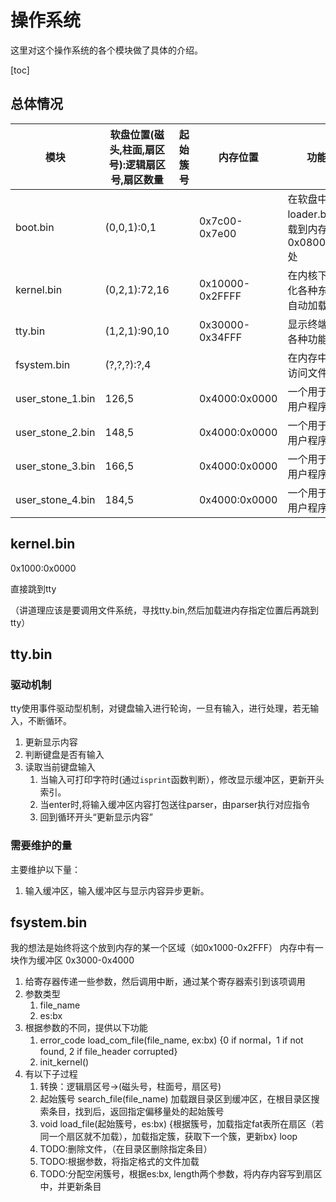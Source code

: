 # 操作系统

这里对这个操作系统的各个模块做了具体的介绍。

[toc]

## 总体情况

|模块|软盘位置(磁头,柱面,扇区号):逻辑扇区号,扇区数量|起始簇号|内存位置|功能说明|
|-|-|-|-|-|
|boot.bin|(0,0,1):0,1||0x7c00-0x7e00|在软盘中搜索loader.bin，并加载到内存0x0800:0x0000处|
|kernel.bin|(0,2,1):72,16||0x10000-0x2FFFF|在内核下，初始化各种东西后，自动加载tty|
|tty.bin|(1,2,1):90,10||0x30000-0x34FFF|显示终端，调用各种功能|
|fsystem.bin|(?,?,?):?,4|||在内存中，作为访问文件的接口|
|user_stone_1.bin|126,5||0x4000:0x0000|一个用于测试的用户程序|
|user_stone_2.bin|148,5||0x4000:0x0000|一个用于测试的用户程序|
|user_stone_3.bin|166,5||0x4000:0x0000|一个用于测试的用户程序|
|user_stone_4.bin|184,5||0x4000:0x0000|一个用于测试的用户程序|

<!-- |loader.bin|(0,2,1):72,4|0x8000-0xFFFF|在软盘中搜索kernel.bin，并加载到内存0x1000:0x0000处| -->

## kernel.bin

0x1000:0x0000

直接跳到tty

（讲道理应该是要调用文件系统，寻找tty.bin,然后加载进内存指定位置后再跳到tty）

## tty.bin 

### 驱动机制

tty使用事件驱动型机制，对键盘输入进行轮询，一旦有输入，进行处理，若无输入，不断循环。

1. 更新显示内容
1. 判断键盘是否有输入
1. 读取当前键盘输入
    1. 当输入可打印字符时(通过`isprint`函数判断），修改显示缓冲区，更新开头索引。
    1. 当enter时,将输入缓冲区内容打包送往parser，由parser执行对应指令
    1. 回到循环开头“更新显示内容”

### 需要维护的量

主要维护以下量：

1. 输入缓冲区，输入缓冲区与显示内容异步更新。

## fsystem.bin

我的想法是始终将这个放到内存的某一个区域（如0x1000-0x2FFF）
内存中有一块作为缓冲区 0x3000-0x4000

1. 给寄存器传递一些参数，然后调用中断，通过某个寄存器索引到该项调用
1. 参数类型
    1. file_name
    1. es:bx
1. 根据参数的不同，提供以下功能
    1. error_code load_com_file(file_name, ex:bx) {0 if normal，1 if not found, 2 if file_header corrupted}
    1. init_kernel()
1. 有以下子过程
    1. 转换：逻辑扇区号->(磁头号，柱面号，扇区号)
    1. 起始簇号 search_file(file_name)  加载跟目录区到缓冲区，在根目录区搜索条目，找到后，返回指定偏移量处的起始簇号
    1. void load_file(起始簇号，es:bx)  {根据簇号，加载指定fat表所在扇区（若同一个扇区就不加载），加载指定簇，获取下一个簇，更新bx} loop
    1. TODO:删除文件，（在目录区删除指定条目）
    1. TODO:根据参数，将指定格式的文件加载
    1. TODO:分配空闲簇号，根据es:bx, length两个参数，将内存内容写到扇区中，并更新条目

